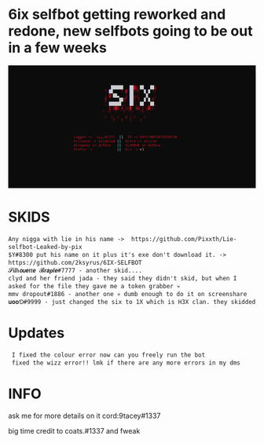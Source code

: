 # 6ix selfbot getting reworked and redone, new selfbots going to be out in a few weeks
 ![Screenshot](screenshot.png)
# SKIDS
    Any nigga with lie in his name ->  https://github.com/Pixxth/Lie-selfbot-Leaked-by-pix
    $Y#8300 put his name on it plus it's exe don't download it. -> https://github.com/2ksyrus/6IX-SELFBOT
    𝓢𝒊𝒍𝒉𝞸𝞾𝙚𝒕𝒕𝙚 𝓑𝙧𝙖𝙥𝙡𝙚#7777 - another skid....
    clyd and her friend jada - they said they didn't skid, but when I asked for the file they gave me a token grabber 💀
    mmv dropout#1886 - another one 💀 dumb enough to do it on screenshare
    𝐮𝐨𝐨⅁#9999 - just changed the six to 1X which is H3X clan. they skidded
    

# Updates
     I fixed the colour error now can you freely run the bot
     fixed the wizz error!! lmk if there are any more errors in my dms


# INFO
ask me for more details on it cord:9tacey#1337



big time credit to coats.#1337 and fweak
